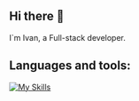 ## Hi there 👋

I`m Ivan, a Full-stack developer.

## Languages and tools:
[![My Skills](https://skillicons.dev/icons?i=js,ts,nest,nodejs,postgres,html,css,react,next,redux,express,mongo,redis,aws,linux,rabbitmq,docker,kubernetes,nginx,terraform,py,fastapi,graphql,jest,tailwind,vercel,cypress,d3,git,githubactions)](https://skillicons.dev)

